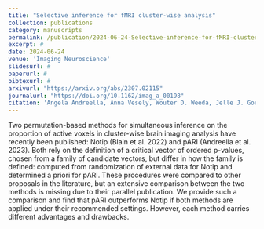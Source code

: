 ```yaml
---
title: "Selective inference for fMRI cluster-wise analysis"
collection: publications
category: manuscripts
permalink: /publication/2024-06-24-Selective-inference-for-fMRI-cluster-wise-analysis
excerpt: #
date: 2024-06-24
venue: 'Imaging Neuroscience'
slidesurl: #
paperurl: #
bibtexurl: #
arxivurl: "https://arxiv.org/abs/2307.02115"
journalurl: "https://doi.org/10.1162/imag_a_00198"
citation: 'Angela Andreella, Anna Vesely, Wouter D. Weeda, Jelle J. Goeman (2024). Selective inference for fMRI cluster-wise analysis, issues, and recommendations for critical vector selection: A comment on Blain et al. <i>Imaging Neuroscience</i> 2. DOI: 10.1162/imag_a_00198'
---
```

Two permutation-based methods for simultaneous inference on the proportion of active voxels in cluster-wise brain imaging analysis have recently been published: Notip (Blain et al. 2022) and pARI (Andreella et al. 2023). Both rely on the definition of a critical vector of ordered p-values, chosen from a family of candidate vectors, but differ in how the family is defined: computed from randomization of external data for Notip and determined a priori for pARI. These procedures were compared to other proposals in the literature, but an extensive comparison between the two methods is missing due to their parallel publication. We provide such a comparison and find that pARI outperforms Notip if both methods are applied under their recommended settings. However, each method carries different advantages and drawbacks.